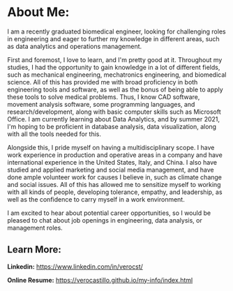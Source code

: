 # About Me:
I am a recently graduated biomedical engineer, looking for challenging roles in engineering and eager to further my knowledge in different areas, such as data analytics and operations management.

First and foremost, I love to learn, and I'm pretty good at it. Throughout my studies, I had the opportunity to gain knowledge in a lot of different fields, such as mechanical engineering, mechatronics engineering, and biomedical science. All of this has provided me with broad proficiency in both engineering tools and software, as well as the bonus of being able to apply these tools to solve medical problems. Thus, I know CAD software, movement analysis software, some programming languages, and research/development, along with basic computer skills such as Microsoft Office. I am currently learning about Data Analytics, and by summer 2021, I'm hoping to be proficient in database analysis, data visualization, along with all the tools needed for this.

Alongside this, I pride myself on having a multidisciplinary scope. I have work experience in production and operative areas in a company and have international experience in the United States, Italy, and China. I also have studied and applied marketing and social media management, and have done ample volunteer work for causes I believe in, such as climate change and social issues. All of this has allowed me to sensitize myself to working with all kinds of people, developing tolerance, empathy, and leadership, as well as the confidence to carry myself in a work environment.

I am excited to hear about potential career opportunities, so I would be pleased to chat about job openings in engineering, data analysis, or management roles.

## Learn More:
**Linkedin:** https://www.linkedin.com/in/verocst/

**Online Resume:** https://verocastillo.github.io/my-info/index.html
